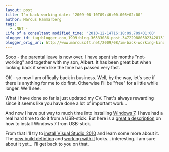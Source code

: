 ```yaml
---
layout: post
title: I'm back working date: '2009-08-10T09:46:00.005+02:00'
author: Marcus Hammarberg
tags:
  - .NET -
Life of a consultant modified_time: '2010-12-14T16:18:09.709+01:00'
blogger_id: tag:blogger.com,1999:blog-36533086.post-3472298805023428131
blogger_orig_url: http://www.marcusoft.net/2009/08/im-back-working-kinda.html
---
```


Sooo -
the parental leave is now over. I have spent six months "not-working"
and together with my son, Albert. It has been great but when looking
back it seem like the time has passed very fast.

<div>



<div>

OK - so now I am offically back in business. Well, by the way, let's see
if there is anything for me to do first. Otherwise I'll be "free" for a
little while longer. We'll see.

</div>

<div>



</div>

<div>

What I have done so far is just updated my CV. That's always rewarding
since it seems like you have done a lot of important work...

</div>

<div>



</div>

<div>

And now I have put way to much time into installing [Windows
7](http://www.microsoft.com/windows/windows-7/). I have had a real hard
time to do it from a USB-stick. But here is a [great a
description](http://kmwoley.com/blog/?p=345) on how to install Windows 7
from USB-stick.

</div>

<div>



</div>

<div>

From that I'll try to [install Visual Studio
2010](http://blogs.combitech.se/salmi/archive/2009/05/18/visual-studio-2010-beta-slaumlppt.aspx)
and learn some more about it. The [new build
defintion](http://blogs.conchango.com/gracemollison/archive/2009/07/28/tfs-a-tale-of-two-versions.aspx)
and [working with
it](http://geekswithblogs.net/jakob/archive/2009/05/27/working-with-build-definitions-in-tfs-team-build-2010.aspx)
looks... interesting. I am sure about it yet... I'll get back to you on
that.

</div>

</div>
